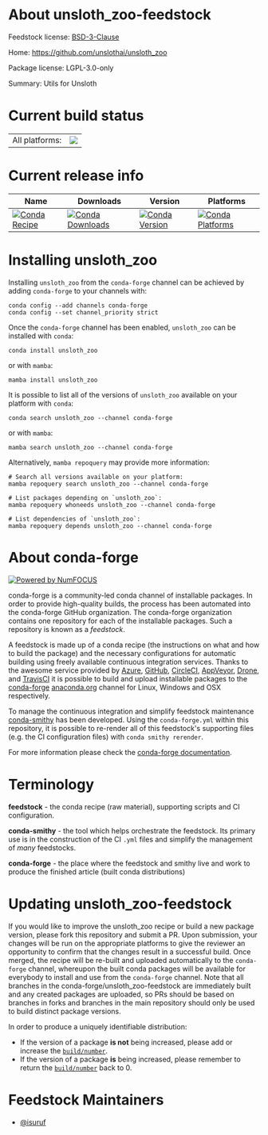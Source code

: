 About unsloth_zoo-feedstock
===========================

Feedstock license: [BSD-3-Clause](https://github.com/conda-forge/unsloth_zoo-feedstock/blob/main/LICENSE.txt)

Home: https://github.com/unslothai/unsloth_zoo

Package license: LGPL-3.0-only

Summary: Utils for Unsloth

Current build status
====================


<table><tr><td>All platforms:</td>
    <td>
      <a href="https://dev.azure.com/conda-forge/feedstock-builds/_build/latest?definitionId=24836&branchName=main">
        <img src="https://dev.azure.com/conda-forge/feedstock-builds/_apis/build/status/unsloth_zoo-feedstock?branchName=main">
      </a>
    </td>
  </tr>
</table>

Current release info
====================

| Name | Downloads | Version | Platforms |
| --- | --- | --- | --- |
| [![Conda Recipe](https://img.shields.io/badge/recipe-unsloth__zoo-green.svg)](https://anaconda.org/conda-forge/unsloth_zoo) | [![Conda Downloads](https://img.shields.io/conda/dn/conda-forge/unsloth_zoo.svg)](https://anaconda.org/conda-forge/unsloth_zoo) | [![Conda Version](https://img.shields.io/conda/vn/conda-forge/unsloth_zoo.svg)](https://anaconda.org/conda-forge/unsloth_zoo) | [![Conda Platforms](https://img.shields.io/conda/pn/conda-forge/unsloth_zoo.svg)](https://anaconda.org/conda-forge/unsloth_zoo) |

Installing unsloth_zoo
======================

Installing `unsloth_zoo` from the `conda-forge` channel can be achieved by adding `conda-forge` to your channels with:

```
conda config --add channels conda-forge
conda config --set channel_priority strict
```

Once the `conda-forge` channel has been enabled, `unsloth_zoo` can be installed with `conda`:

```
conda install unsloth_zoo
```

or with `mamba`:

```
mamba install unsloth_zoo
```

It is possible to list all of the versions of `unsloth_zoo` available on your platform with `conda`:

```
conda search unsloth_zoo --channel conda-forge
```

or with `mamba`:

```
mamba search unsloth_zoo --channel conda-forge
```

Alternatively, `mamba repoquery` may provide more information:

```
# Search all versions available on your platform:
mamba repoquery search unsloth_zoo --channel conda-forge

# List packages depending on `unsloth_zoo`:
mamba repoquery whoneeds unsloth_zoo --channel conda-forge

# List dependencies of `unsloth_zoo`:
mamba repoquery depends unsloth_zoo --channel conda-forge
```


About conda-forge
=================

[![Powered by
NumFOCUS](https://img.shields.io/badge/powered%20by-NumFOCUS-orange.svg?style=flat&colorA=E1523D&colorB=007D8A)](https://numfocus.org)

conda-forge is a community-led conda channel of installable packages.
In order to provide high-quality builds, the process has been automated into the
conda-forge GitHub organization. The conda-forge organization contains one repository
for each of the installable packages. Such a repository is known as a *feedstock*.

A feedstock is made up of a conda recipe (the instructions on what and how to build
the package) and the necessary configurations for automatic building using freely
available continuous integration services. Thanks to the awesome service provided by
[Azure](https://azure.microsoft.com/en-us/services/devops/), [GitHub](https://github.com/),
[CircleCI](https://circleci.com/), [AppVeyor](https://www.appveyor.com/),
[Drone](https://cloud.drone.io/welcome), and [TravisCI](https://travis-ci.com/)
it is possible to build and upload installable packages to the
[conda-forge](https://anaconda.org/conda-forge) [anaconda.org](https://anaconda.org/)
channel for Linux, Windows and OSX respectively.

To manage the continuous integration and simplify feedstock maintenance
[conda-smithy](https://github.com/conda-forge/conda-smithy) has been developed.
Using the ``conda-forge.yml`` within this repository, it is possible to re-render all of
this feedstock's supporting files (e.g. the CI configuration files) with ``conda smithy rerender``.

For more information please check the [conda-forge documentation](https://conda-forge.org/docs/).

Terminology
===========

**feedstock** - the conda recipe (raw material), supporting scripts and CI configuration.

**conda-smithy** - the tool which helps orchestrate the feedstock.
                   Its primary use is in the construction of the CI ``.yml`` files
                   and simplify the management of *many* feedstocks.

**conda-forge** - the place where the feedstock and smithy live and work to
                  produce the finished article (built conda distributions)


Updating unsloth_zoo-feedstock
==============================

If you would like to improve the unsloth_zoo recipe or build a new
package version, please fork this repository and submit a PR. Upon submission,
your changes will be run on the appropriate platforms to give the reviewer an
opportunity to confirm that the changes result in a successful build. Once
merged, the recipe will be re-built and uploaded automatically to the
`conda-forge` channel, whereupon the built conda packages will be available for
everybody to install and use from the `conda-forge` channel.
Note that all branches in the conda-forge/unsloth_zoo-feedstock are
immediately built and any created packages are uploaded, so PRs should be based
on branches in forks and branches in the main repository should only be used to
build distinct package versions.

In order to produce a uniquely identifiable distribution:
 * If the version of a package **is not** being increased, please add or increase
   the [``build/number``](https://docs.conda.io/projects/conda-build/en/latest/resources/define-metadata.html#build-number-and-string).
 * If the version of a package **is** being increased, please remember to return
   the [``build/number``](https://docs.conda.io/projects/conda-build/en/latest/resources/define-metadata.html#build-number-and-string)
   back to 0.

Feedstock Maintainers
=====================

* [@isuruf](https://github.com/isuruf/)

